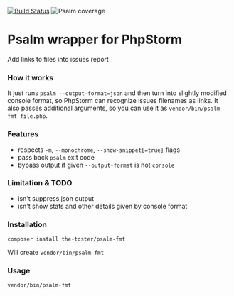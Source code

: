 [![Build Status](https://travis-ci.com/the-toster/psalm-fmt.svg?branch=master)](https://travis-ci.com/the-toster/psalm-fmt)
![Psalm coverage](https://shepherd.dev/github/the-toster/psalm-fmt/coverage.svg)

# Psalm wrapper for PhpStorm
Add links to files into issues report 

### How it works
It just runs `psalm --output-format=json` and then turn into slightly modified console format, so PhpStorm can recognize issues filenames as links. 
It also passes additional arguments, so you can use it as `vendor/bin/psalm-fmt file.php`.

### Features
- respects `-m`, `--monochrome`, `--show-snippet[=true]` flags
- pass back `psalm` exit code
- bypass output if given `--output-format` is not `console` 

### Limitation & TODO
- isn't suppress json output
- isn't show stats and other details given by console format

### Installation
```shell script
composer install the-toster/psalm-fmt
```
Will create `vendor/bin/psalm-fmt`

### Usage
```shell script
vendor/bin/psalm-fmt
```